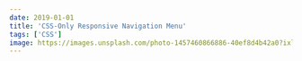 ```yaml
---
date: 2019-01-01
title: 'CSS-Only Responsive Navigation Menu'
tags: ['CSS']
image: https://images.unsplash.com/photo-1457460866886-40ef8d4b42a0?ixlib=rb-1.2.1&ixid=eyJhcHBfaWQiOjEyMDd9&auto=format&fit=crop&w=1650&q=80
---
```

